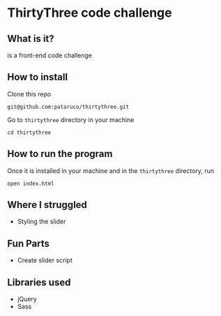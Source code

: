 # ThirtyThree code challenge

## What is it?

is a front-end code challenge

## How to install

Clone this repo

`git@github.com:pataruco/thirtythree.git`

Go to `thirtythree` directory in your machine

`cd thirtythree`

## How to run the program

Once it is installed in your machine and in the `thirtythree` directory, run

`open index.html`

## Where I struggled

* Styling the slider

## Fun Parts

* Create slider script

## Libraries used

* jQuery
* Sass
